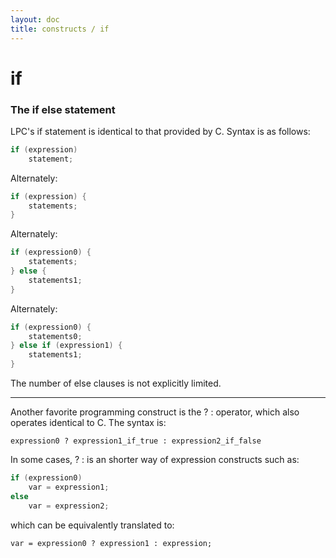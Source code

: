 ```yaml
---
layout: doc
title: constructs / if
---
```

# if

### The if else statement

LPC's if statement is identical to that provided by C. Syntax is as follows:

```c
if (expression)
    statement;
```

Alternately:

```c
if (expression) {
    statements;
}
```

Alternately:

```c
if (expression0) {
    statements;
} else {
    statements1;
}
```

Alternately:

```c
if (expression0) {
    statements0;
} else if (expression1) {
    statements1;
}
```

The number of else clauses is not explicitly limited.

---

Another favorite programming construct is the ? : operator, which also
operates identical to C. The syntax is:

    expression0 ? expression1_if_true : expression2_if_false

In some cases, ? : is an shorter way of expression constructs such as:

```c
if (expression0)
    var = expression1;
else
    var = expression2;
```

which can be equivalently translated to:

    var = expression0 ? expression1 : expression;
